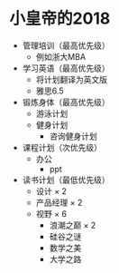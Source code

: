 # 小皇帝的2018

* 管理培训（最高优先级）
	* 例如浙大MBA
* 学习英语（最高优先级）
	* 将计划翻译为英文版
	* 雅思6.5
* 锻炼身体（最高优先级）
	* 游泳计划
	* 健身计划
		* 咨询健身计划
* 课程计划（次优先级）
	* 办公
		* ppt
* 读书计划（最低优先级）
	* 设计 × 2
	* 产品经理 × 2
	* 视野 × 6
		* 浪潮之巅 × 2
		* 硅谷之谜
		* 数学之美
		* 大学之路